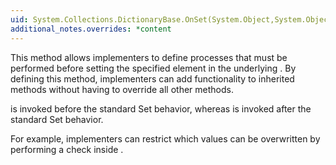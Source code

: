 ```yaml
---
uid: System.Collections.DictionaryBase.OnSet(System.Object,System.Object,System.Object)
additional_notes.overrides: *content
---
```


<p>This method allows implementers to define processes that must be performed before setting the specified element in the underlying <xref href="System.Collections.Hashtable"></xref>. By defining this method, implementers can add functionality to inherited methods without having to override all other methods.  
  
 <xref href="System.Collections.DictionaryBase.OnSet(System.Object,System.Object,System.Object)"></xref> is invoked before the standard Set behavior, whereas <xref href="System.Collections.DictionaryBase.OnSetComplete(System.Object,System.Object,System.Object)"></xref> is invoked after the standard Set behavior.  
  
 For example, implementers can restrict which values can be overwritten by performing a check inside <xref href="System.Collections.DictionaryBase.OnSet(System.Object,System.Object,System.Object)"></xref>.</p>


